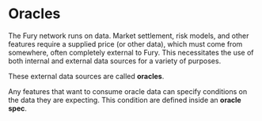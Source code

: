 # Oracles

The Fury network runs on data. Market settlement, risk models, and other
features require a supplied price (or other data), which must come from
somewhere, often completely external to Fury. This necessitates the use of both
internal and external data sources for a variety of purposes.

These external data sources are called **oracles**.

Any features that want to consume oracle data can specify conditions on the data
they are expecting. This condition are defined inside an **oracle spec**.


